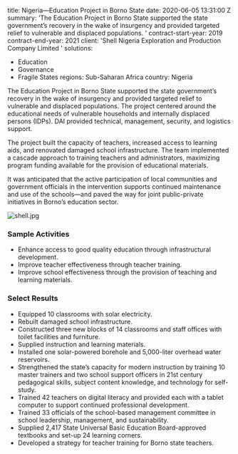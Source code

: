 
title: Nigeria—Education Project in Borno State
date: 2020-06-05 13:31:00 Z
summary: 'The Education Project in Borno State supported the state government’s recovery
  in the wake of insurgency and provided targeted relief to vulnerable and displaced
  populations. '
contract-start-year: 2019
contract-end-year: 2021
client: 'Shell Nigeria Exploration and Production Company Limited '
solutions:
- Education
- Governance
- Fragile States
regions: Sub-Saharan Africa
country: Nigeria


The Education Project in Borno State supported the state government’s recovery in the wake of insurgency and provided targeted relief to vulnerable and displaced populations. The project centered around the educational needs of vulnerable households and internally displaced persons (IDPs). DAI provided technical, management, security, and logistics support.

The project built the capacity of teachers, increased access to learning aids, and renovated damaged school infrastructure. The team implemented a cascade approach to training teachers and administrators, maximizing program funding available for the provision of educational materials.

It was anticipated that the active participation of local communities and government officials in the intervention supports continued maintenance and use of the schools—and paved the way for joint public-private initiatives in Borno’s education sector.

![shell.jpg](/uploads/shell.jpg)

### Sample Activities

* Enhance access to good quality education through infrastructural development.
* Improve teacher effectiveness through teacher training.
* Improve school effectiveness through the provision of teaching and learning materials.

### Select Results

* Equipped 10 classrooms with solar electricity.
* Rebuilt damaged school infrastructure.
* Constructed three new blocks of 14 classrooms and staff offices with toilet facilities and furniture.
* Supplied instruction and learning materials.
* Installed one solar-powered borehole and 5,000-liter overhead water reservoirs.
* Strengthened the state’s capacity for modern instruction by training 10 master trainers and two school support officers in 21st century pedagogical skills, subject content knowledge, and technology for self-study.
* Trained 42 teachers on digital literacy and provided each with a tablet computer to support continued professional development.
* Trained 33 officials of the school-based management committee in school leadership,
management, and sustainability.
* Supplied 2,417 State Universal Basic Education Board-approved textbooks and
set-up 24 learning corners.
* Developed a strategy for teacher training for Borno state teachers.
